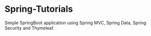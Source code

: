 # Spring-Tutorials
Simple SpringBoot application using Spring MVC, Spring Data, Spring Security and Thymeleaf.
